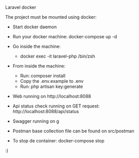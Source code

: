 Laravel docker

The project must be mounted using docker:

- Start docker daemon
- Run your docker machine: docker-compose up -d


- Go inside the machine:
    - docker exec -it laravel-php /bin/zsh


- From inside the machine:
    - Run: composer install
    - Copy the .env.example to .env
    - Run: php artisan key:generate


- Web running on http://localhost:8088


- Api status check running on GET request: http://localhost:8088/api/status


- Swagger running on g


- Postman base collection file can be found on src/postman


- To stop de container:
  docker-compose stop

:)
